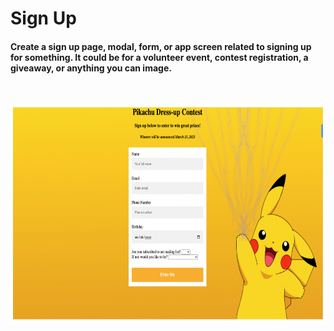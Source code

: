 # Sign Up

#### Create a sign up page, modal, form, or app screen related to signing up for something. It could be for a volunteer event, contest registration, a giveaway, or anything you can image.

<p>&nbsp;</p>
<img src="images/001.png" width="700" height="350">
